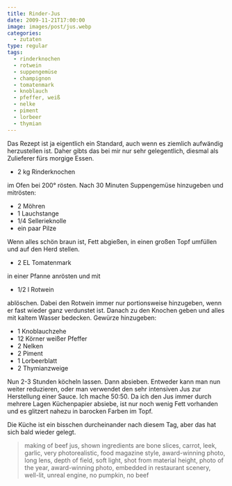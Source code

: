 ```yaml
---
title: Rinder-Jus
date: 2009-11-21T17:00:00
image: images/post/jus.webp
categories: 
  - zutaten
type: regular
tags: 
  - rinderknochen
  - rotwein
  - suppengemüse
  - champignon
  - tomatenmark
  - knoblauch
  - pfeffer, weiß
  - nelke
  - piment
  - lorbeer
  - thymian
---
```


Das Rezept ist ja eigentlich ein Standard, auch wenn es ziemlich aufwändig herzustellen ist. Daher gibts das bei mir nur sehr gelegentlich, diesmal als Zulieferer fürs morgige Essen.

* 2 kg Rinderknochen

im Ofen bei 200° rösten. Nach 30 Minuten Suppengemüse hinzugeben und mitrösten:

* 2 Möhren 
* 1 Lauchstange 
* 1/4 Sellerieknolle 
* ein paar Pilze

Wenn alles schön braun ist, Fett abgießen, in einen großen Topf umfüllen und auf den Herd stellen.

* 2 EL Tomatenmark 

in einer Pfanne anrösten und mit 

* 1/2 l Rotwein 

ablöschen. Dabei den Rotwein immer nur portionsweise hinzugeben, wenn er fast wieder ganz verdunstet ist. Danach zu den Knochen geben und alles mit kaltem Wasser bedecken. Gewürze hinzugeben:

* 1 Knoblauchzehe 
* 12 Körner weißer Pfeffer 
* 2 Nelken 
* 2 Piment 
* 1 Lorbeerblatt 
* 2 Thymianzweige

Nun 2-3 Stunden köcheln lassen. Dann absieben. Entweder kann man nun weiter reduzieren, oder man verwendet den sehr intensiven Jus zur Herstellung einer Sauce. Ich mache 50:50. Da ich den Jus immer durch mehrere Lagen Küchenpapier absiebe, ist nur noch wenig Fett vorhanden und es glitzert nahezu in barocken Farben im Topf.

Die Küche ist ein bisschen durcheinander nach diesem Tag, aber das hat sich bald wieder gelegt.

> making of beef jus, shown ingredients are bone slices, carrot, leek, garlic, very photorealistic, food magazine style, award-winning photo, long lens, depth of field, soft light, shot from material height, photo of the year, award-winning photo, embedded in restaurant scenery, well-lit, unreal engine, no pumpkin, no beef